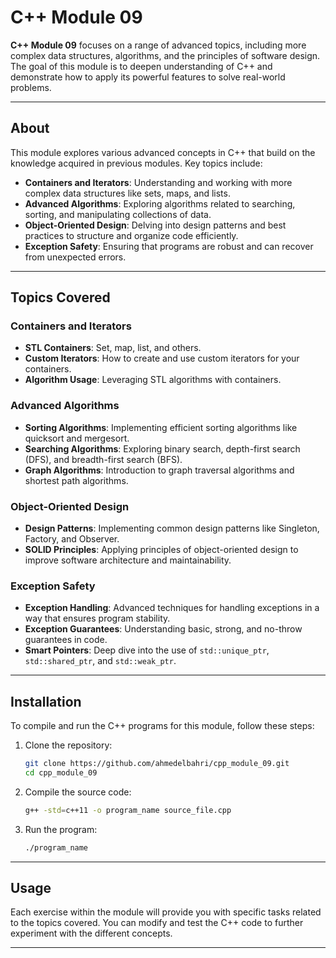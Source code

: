 # C++ Module 09

**C++ Module 09** focuses on a range of advanced topics, including more complex data structures, algorithms, and the principles of software design. The goal of this module is to deepen understanding of C++ and demonstrate how to apply its powerful features to solve real-world problems.

---

## About

This module explores various advanced concepts in C++ that build on the knowledge acquired in previous modules. Key topics include:

- **Containers and Iterators**: Understanding and working with more complex data structures like sets, maps, and lists.
- **Advanced Algorithms**: Exploring algorithms related to searching, sorting, and manipulating collections of data.
- **Object-Oriented Design**: Delving into design patterns and best practices to structure and organize code efficiently.
- **Exception Safety**: Ensuring that programs are robust and can recover from unexpected errors.

---

## Topics Covered

### **Containers and Iterators**
- **STL Containers**: Set, map, list, and others.
- **Custom Iterators**: How to create and use custom iterators for your containers.
- **Algorithm Usage**: Leveraging STL algorithms with containers.

### **Advanced Algorithms**
- **Sorting Algorithms**: Implementing efficient sorting algorithms like quicksort and mergesort.
- **Searching Algorithms**: Exploring binary search, depth-first search (DFS), and breadth-first search (BFS).
- **Graph Algorithms**: Introduction to graph traversal algorithms and shortest path algorithms.

### **Object-Oriented Design**
- **Design Patterns**: Implementing common design patterns like Singleton, Factory, and Observer.
- **SOLID Principles**: Applying principles of object-oriented design to improve software architecture and maintainability.

### **Exception Safety**
- **Exception Handling**: Advanced techniques for handling exceptions in a way that ensures program stability.
- **Exception Guarantees**: Understanding basic, strong, and no-throw guarantees in code.
- **Smart Pointers**: Deep dive into the use of `std::unique_ptr`, `std::shared_ptr`, and `std::weak_ptr`.

---

## Installation

To compile and run the C++ programs for this module, follow these steps:

1. Clone the repository:
    ```bash
    git clone https://github.com/ahmedelbahri/cpp_module_09.git
    cd cpp_module_09
    ```

2. Compile the source code:
    ```bash
    g++ -std=c++11 -o program_name source_file.cpp
    ```

3. Run the program:
    ```bash
    ./program_name
    ```

---

## Usage

Each exercise within the module will provide you with specific tasks related to the topics covered. You can modify and test the C++ code to further experiment with the different concepts.

---
